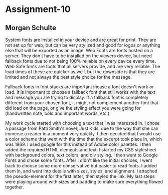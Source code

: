 # Assignment-10
## Morgan Schulte

System fonts are installed in your device and are great for print. They are not set up for web, but can be very stylized and good for logos or anything else that will be exported as an image. Web Fonts are fonts hosted on a server. They don't have to be installed on the viewers device, but need fallback fonts due to not being 100% reliable on every device every time. Web Safe fonts are fonts that all servers provide, and are very reliable. The load times of these are quicker as well, but the downside is that they are limited and not always the best style choice for the message. 

Fallback fonts in font stacks are important incase a font doesn't work or load. It is important to choose a fallback font that still works with the text and message you are trying to display. If a fallback font is completely different from your chosen font, it might not complement another font that did load on the page, or give the styling effect you were going for (handwritten note, bold and important words, etc.)

My work cycle started with choosing a text that I was interested in. I chose a passage from Patti Smith's novel, Just Kids, due to the way that she can immerse a reader in a moment very quickly. I then decided that I would use a color scheme that went with the time that the excerpt took place in, which was 1969. I used google for this instead of Adobe color palettes. I then added the required HTML elements and text. I started my CSS stylesheet with background colors, text colors, and div styling. I then went to Google Fonts and chose some fonts. After I didn't like the initial choices, I went back to choose some more conservative but easier to read fonts. I added them in, and went into details with sizes, styles, and alignment. I attached the pseudo-element for the first letter, then styled the link. My last steps were playing around with sizes and padding to make sure everything flowed together.
